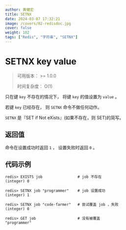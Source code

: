```yaml
---
author: 黄健宏
title: SETNX
date: 2024-03-07 17:32:21
image: /covers/02-redisdoc.jpg
cover: false
weight: 102 
tags: ["Redis", "字符串", "SETNX"]
---
```


# SETNX key value

> 可用版本： >= 1.0.0
> 
> 时间复杂度： O(1)

只在键 `key` 不存在的情况下， 将键 `key` 的值设置为 `value` 。

若键 `key` 已经存在， 则 `SETNX` 命令不做任何动作。

`SETNX` 是『SET if Not eXists』(如果不存在，则 SET)的简写。

## 返回值

命令在设置成功时返回 `1` ， 设置失败时返回 `0` 。

## 代码示例

```shell
redis> EXISTS job                # job 不存在
(integer) 0

redis> SETNX job "programmer"    # job 设置成功
(integer) 1

redis> SETNX job "code-farmer"   # 尝试覆盖 job ，失败
(integer) 0

redis> GET job                   # 没有被覆盖
"programmer"
```